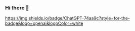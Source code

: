 ### Hi there 👋
https://img.shields.io/badge/ChatGPT-74aa9c?style=for-the-badge&logo=openai&logoColor=white
